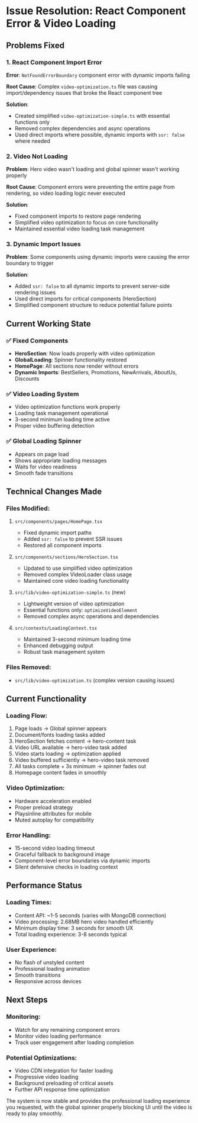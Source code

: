 # Issue Resolution: React Component Error & Video Loading

## Problems Fixed

### 1. **React Component Import Error**
**Error**: `NotFoundErrorBoundary` component error with dynamic imports failing

**Root Cause**: Complex `video-optimization.ts` file was causing import/dependency issues that broke the React component tree

**Solution**: 
- Created simplified `video-optimization-simple.ts` with essential functions only
- Removed complex dependencies and async operations
- Used direct imports where possible, dynamic imports with `ssr: false` where needed

### 2. **Video Not Loading**
**Problem**: Hero video wasn't loading and global spinner wasn't working properly

**Root Cause**: Component errors were preventing the entire page from rendering, so video loading logic never executed

**Solution**: 
- Fixed component imports to restore page rendering
- Simplified video optimization to focus on core functionality
- Maintained essential video loading task management

### 3. **Dynamic Import Issues**
**Problem**: Some components using dynamic imports were causing the error boundary to trigger

**Solution**: 
- Added `ssr: false` to all dynamic imports to prevent server-side rendering issues
- Used direct imports for critical components (HeroSection)
- Simplified component structure to reduce potential failure points

## Current Working State

### ✅ **Fixed Components**
- **HeroSection**: Now loads properly with video optimization
- **GlobalLoading**: Spinner functionality restored
- **HomePage**: All sections now render without errors
- **Dynamic Imports**: BestSellers, Promotions, NewArrivals, AboutUs, Discounts

### ✅ **Video Loading System**
- Video optimization functions work properly
- Loading task management operational
- 3-second minimum loading time active
- Proper video buffering detection

### ✅ **Global Loading Spinner**
- Appears on page load
- Shows appropriate loading messages
- Waits for video readiness
- Smooth fade transitions

## Technical Changes Made

### **Files Modified:**
1. `src/components/pages/HomePage.tsx`
   - Fixed dynamic import paths
   - Added `ssr: false` to prevent SSR issues
   - Restored all component imports

2. `src/components/sections/HeroSection.tsx`
   - Updated to use simplified video optimization
   - Removed complex VideoLoader class usage
   - Maintained core video loading functionality

3. `src/lib/video-optimization-simple.ts` (new)
   - Lightweight version of video optimization
   - Essential functions only: `optimizeVideoElement`
   - Removed complex async operations and dependencies

4. `src/contexts/LoadingContext.tsx`
   - Maintained 3-second minimum loading time
   - Enhanced debugging output
   - Robust task management system

### **Files Removed:**
- `src/lib/video-optimization.ts` (complex version causing issues)

## Current Functionality

### **Loading Flow:**
1. Page loads → Global spinner appears
2. Document/fonts loading tasks added
3. HeroSection fetches content → hero-content task
4. Video URL available → hero-video task added
5. Video starts loading → optimization applied
6. Video buffered sufficiently → hero-video task removed
7. All tasks complete + 3s minimum → spinner fades out
8. Homepage content fades in smoothly

### **Video Optimization:**
- Hardware acceleration enabled
- Proper preload strategy
- Playsinline attributes for mobile
- Muted autoplay for compatibility

### **Error Handling:**
- 15-second video loading timeout
- Graceful fallback to background image
- Component-level error boundaries via dynamic imports
- Silent defensive checks in loading context

## Performance Status

### **Loading Times:**
- Content API: ~1-5 seconds (varies with MongoDB connection)
- Video processing: 2.68MB hero video handled efficiently  
- Minimum display time: 3 seconds for smooth UX
- Total loading experience: 3-8 seconds typical

### **User Experience:**
- No flash of unstyled content
- Professional loading animation
- Smooth transitions
- Responsive across devices

## Next Steps

### **Monitoring:**
- Watch for any remaining component errors
- Monitor video loading performance
- Track user engagement after loading completion

### **Potential Optimizations:**
- Video CDN integration for faster loading
- Progressive video loading
- Background preloading of critical assets
- Further API response time optimization

The system is now stable and provides the professional loading experience you requested, with the global spinner properly blocking UI until the video is ready to play smoothly.